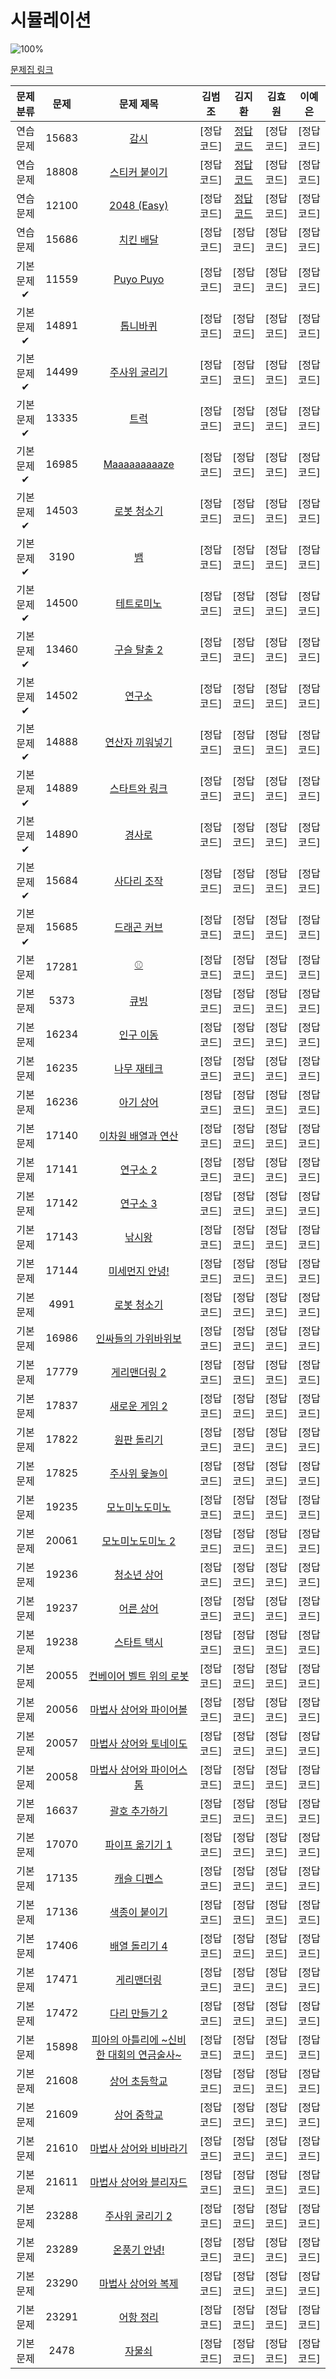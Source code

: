 # 시뮬레이션

![100%](https://progress-bar.dev/0/?scale=61&title=progress&width=500&color=babaca&suffix=/61)

[문제집 링크](https://www.acmicpc.net/workbook/view/7316)

| 문제 분류 | 문제 | 문제 제목 | 김범조 | 김지환 | 김효원 | 이예은 |
| :--: | :--: | :--: | :--: | :--: | :--: | :--: |
| 연습 문제 | 15683 | [감시](https://www.acmicpc.net/problem/15683) | [정답 코드] | [정답 코드](/알고리즘기법/solution/15683-김지환.cpp) | [정답 코드] | [정답 코드] |
| 연습 문제 | 18808 | [스티커 붙이기](https://www.acmicpc.net/problem/18808) | [정답 코드] | [정답 코드](/알고리즘기법/solution/18808-김지환.cpp) | [정답 코드] | [정답 코드] |
| 연습 문제 | 12100 | [2048 (Easy)](https://www.acmicpc.net/problem/12100) | [정답 코드] | [정답 코드](/알고리즘기법/solution/12100-김지환.cpp) | [정답 코드] | [정답 코드] |
| 연습 문제 | 15686 | [치킨 배달](https://www.acmicpc.net/problem/15686) | [정답 코드] | [정답 코드] | [정답 코드] | [정답 코드] |
| 기본 문제✔ | 11559 | [Puyo Puyo](https://www.acmicpc.net/problem/11559) | [정답 코드] | [정답 코드] | [정답 코드] | [정답 코드] |
| 기본 문제✔ | 14891 | [톱니바퀴](https://www.acmicpc.net/problem/14891) | [정답 코드] | [정답 코드] | [정답 코드] | [정답 코드] |
| 기본 문제✔ | 14499 | [주사위 굴리기](https://www.acmicpc.net/problem/14499) | [정답 코드] | [정답 코드] | [정답 코드] | [정답 코드] |
| 기본 문제✔ | 13335 | [트럭](https://www.acmicpc.net/problem/13335) | [정답 코드] | [정답 코드] | [정답 코드] | [정답 코드] |
| 기본 문제✔ | 16985 | [Maaaaaaaaaze](https://www.acmicpc.net/problem/16985) | [정답 코드] | [정답 코드] | [정답 코드] | [정답 코드] |
| 기본 문제✔ | 14503 | [로봇 청소기](https://www.acmicpc.net/problem/14503) | [정답 코드] | [정답 코드] | [정답 코드] | [정답 코드] |
| 기본 문제✔ | 3190 | [뱀](https://www.acmicpc.net/problem/3190) | [정답 코드] | [정답 코드] | [정답 코드] | [정답 코드] |
| 기본 문제✔ | 14500 | [테트로미노](https://www.acmicpc.net/problem/14500) | [정답 코드] | [정답 코드] | [정답 코드] | [정답 코드] |
| 기본 문제✔ | 13460 | [구슬 탈출 2](https://www.acmicpc.net/problem/13460) | [정답 코드] | [정답 코드] | [정답 코드] | [정답 코드] |
| 기본 문제✔ | 14502 | [연구소](https://www.acmicpc.net/problem/14502) | [정답 코드] | [정답 코드] | [정답 코드] | [정답 코드] |
| 기본 문제✔ | 14888 | [연산자 끼워넣기](https://www.acmicpc.net/problem/14888) | [정답 코드] | [정답 코드] | [정답 코드] | [정답 코드] |
| 기본 문제✔ | 14889 | [스타트와 링크](https://www.acmicpc.net/problem/14889) | [정답 코드] | [정답 코드] | [정답 코드] | [정답 코드] |
| 기본 문제✔ | 14890 | [경사로](https://www.acmicpc.net/problem/14890) | [정답 코드] | [정답 코드] | [정답 코드] | [정답 코드] |
| 기본 문제✔ | 15684 | [사다리 조작](https://www.acmicpc.net/problem/15684) | [정답 코드] | [정답 코드] | [정답 코드] | [정답 코드] |
| 기본 문제✔ | 15685 | [드래곤 커브](https://www.acmicpc.net/problem/15685) | [정답 코드] | [정답 코드] | [정답 코드] | [정답 코드] |
| 기본 문제 | 17281 | [⚾](https://www.acmicpc.net/problem/17281) | [정답 코드] | [정답 코드] | [정답 코드] | [정답 코드] |
| 기본 문제 | 5373 | [큐빙](https://www.acmicpc.net/problem/5373) | [정답 코드] | [정답 코드] | [정답 코드] | [정답 코드] |
| 기본 문제 | 16234 | [인구 이동](https://www.acmicpc.net/problem/16234) | [정답 코드] | [정답 코드] | [정답 코드] | [정답 코드] |
| 기본 문제 | 16235 | [나무 재테크](https://www.acmicpc.net/problem/16235) | [정답 코드] | [정답 코드] | [정답 코드] | [정답 코드] |
| 기본 문제 | 16236 | [아기 상어](https://www.acmicpc.net/problem/16236) | [정답 코드] | [정답 코드] | [정답 코드] | [정답 코드] |
| 기본 문제 | 17140 | [이차원 배열과 연산](https://www.acmicpc.net/problem/17140) | [정답 코드] | [정답 코드] | [정답 코드] | [정답 코드] |
| 기본 문제 | 17141 | [연구소 2](https://www.acmicpc.net/problem/17141) | [정답 코드] | [정답 코드] | [정답 코드] | [정답 코드] |
| 기본 문제 | 17142 | [연구소 3](https://www.acmicpc.net/problem/17142) | [정답 코드] | [정답 코드] | [정답 코드] | [정답 코드] |
| 기본 문제 | 17143 | [낚시왕](https://www.acmicpc.net/problem/17143) | [정답 코드] | [정답 코드] | [정답 코드] | [정답 코드] |
| 기본 문제 | 17144 | [미세먼지 안녕!](https://www.acmicpc.net/problem/17144) | [정답 코드] | [정답 코드] | [정답 코드] | [정답 코드] |
| 기본 문제 | 4991 | [로봇 청소기](https://www.acmicpc.net/problem/4991) | [정답 코드] | [정답 코드] | [정답 코드] | [정답 코드] |
| 기본 문제 | 16986 | [인싸들의 가위바위보](https://www.acmicpc.net/problem/16986) | [정답 코드] | [정답 코드] | [정답 코드] | [정답 코드] |
| 기본 문제 | 17779 | [게리맨더링 2](https://www.acmicpc.net/problem/17779) | [정답 코드] | [정답 코드] | [정답 코드] | [정답 코드] |
| 기본 문제 | 17837 | [새로운 게임 2](https://www.acmicpc.net/problem/17837) | [정답 코드] | [정답 코드] | [정답 코드] | [정답 코드] |
| 기본 문제 | 17822 | [원판 돌리기](https://www.acmicpc.net/problem/17822) | [정답 코드] | [정답 코드] | [정답 코드] | [정답 코드] |
| 기본 문제 | 17825 | [주사위 윷놀이](https://www.acmicpc.net/problem/17825) | [정답 코드] | [정답 코드] | [정답 코드] | [정답 코드] |
| 기본 문제 | 19235 | [모노미노도미노](https://www.acmicpc.net/problem/19235) | [정답 코드] | [정답 코드] | [정답 코드] | [정답 코드] |
| 기본 문제 | 20061 | [모노미노도미노 2](https://www.acmicpc.net/problem/20061) | [정답 코드] | [정답 코드] | [정답 코드] | [정답 코드] |
| 기본 문제 | 19236 | [청소년 상어](https://www.acmicpc.net/problem/19236) | [정답 코드] | [정답 코드] | [정답 코드] | [정답 코드] |
| 기본 문제 | 19237 | [어른 상어](https://www.acmicpc.net/problem/19237) | [정답 코드] | [정답 코드] | [정답 코드] | [정답 코드] |
| 기본 문제 | 19238 | [스타트 택시](https://www.acmicpc.net/problem/19238) | [정답 코드] | [정답 코드] | [정답 코드] | [정답 코드] |
| 기본 문제 | 20055 | [컨베이어 벨트 위의 로봇](https://www.acmicpc.net/problem/20055) | [정답 코드] | [정답 코드] | [정답 코드] | [정답 코드] |
| 기본 문제 | 20056 | [마법사 상어와 파이어볼](https://www.acmicpc.net/problem/20056) | [정답 코드] | [정답 코드] | [정답 코드] | [정답 코드] |
| 기본 문제 | 20057 | [마법사 상어와 토네이도](https://www.acmicpc.net/problem/20057) | [정답 코드] | [정답 코드] | [정답 코드] | [정답 코드] |
| 기본 문제 | 20058 | [마법사 상어와 파이어스톰](https://www.acmicpc.net/problem/20058) | [정답 코드] | [정답 코드] | [정답 코드] | [정답 코드] |
| 기본 문제 | 16637 | [괄호 추가하기](https://www.acmicpc.net/problem/16637) | [정답 코드] | [정답 코드] | [정답 코드] | [정답 코드] |
| 기본 문제 | 17070 | [파이프 옮기기 1](https://www.acmicpc.net/problem/17070) | [정답 코드] | [정답 코드] | [정답 코드] | [정답 코드] |
| 기본 문제 | 17135 | [캐슬 디펜스](https://www.acmicpc.net/problem/17135) | [정답 코드] | [정답 코드] | [정답 코드] | [정답 코드] |
| 기본 문제 | 17136 | [색종이 붙이기](https://www.acmicpc.net/problem/17136) | [정답 코드] | [정답 코드] | [정답 코드] | [정답 코드] |
| 기본 문제 | 17406 | [배열 돌리기 4](https://www.acmicpc.net/problem/17406) | [정답 코드] | [정답 코드] | [정답 코드] | [정답 코드] |
| 기본 문제 | 17471 | [게리맨더링](https://www.acmicpc.net/problem/17471) | [정답 코드] | [정답 코드] | [정답 코드] | [정답 코드] |
| 기본 문제 | 17472 | [다리 만들기 2](https://www.acmicpc.net/problem/17472) | [정답 코드] | [정답 코드] | [정답 코드] | [정답 코드] |
| 기본 문제 | 15898 | [피아의 아틀리에 ~신비한 대회의 연금술사~](https://www.acmicpc.net/problem/15898) | [정답 코드] | [정답 코드] | [정답 코드] | [정답 코드] |
| 기본 문제 | 21608 | [상어 초등학교](https://www.acmicpc.net/problem/21608) | [정답 코드] | [정답 코드] | [정답 코드] | [정답 코드] |
| 기본 문제 | 21609 | [상어 중학교](https://www.acmicpc.net/problem/21609) | [정답 코드] | [정답 코드] | [정답 코드] | [정답 코드] |
| 기본 문제 | 21610 | [마법사 상어와 비바라기](https://www.acmicpc.net/problem/21610) | [정답 코드] | [정답 코드] | [정답 코드] | [정답 코드] |
| 기본 문제 | 21611 | [마법사 상어와 블리자드](https://www.acmicpc.net/problem/21611) | [정답 코드] | [정답 코드] | [정답 코드] | [정답 코드] |
| 기본 문제 | 23288 | [주사위 굴리기 2](https://www.acmicpc.net/problem/23288) | [정답 코드] | [정답 코드] | [정답 코드] | [정답 코드] |
| 기본 문제 | 23289 | [온풍기 안녕!](https://www.acmicpc.net/problem/23289) | [정답 코드] | [정답 코드] | [정답 코드] | [정답 코드] |
| 기본 문제 | 23290 | [마법사 상어와 복제](https://www.acmicpc.net/problem/23290) | [정답 코드] | [정답 코드] | [정답 코드] | [정답 코드] |
| 기본 문제 | 23291 | [어항 정리](https://www.acmicpc.net/problem/23291) | [정답 코드] | [정답 코드] | [정답 코드] | [정답 코드] |
| 기본 문제 | 2478 | [자물쇠](https://www.acmicpc.net/problem/2478) | [정답 코드] | [정답 코드] | [정답 코드] | [정답 코드] |
